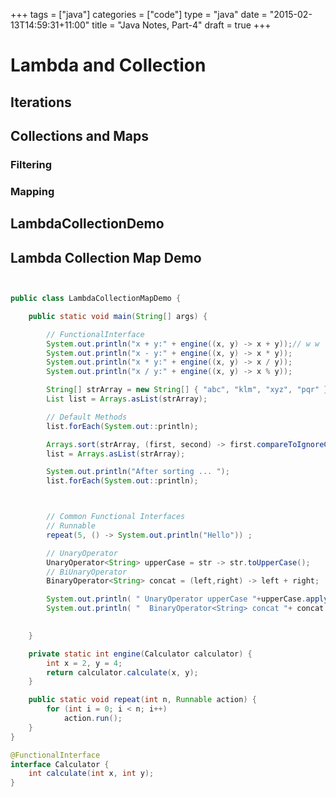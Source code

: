 +++
tags = ["java"]
categories = ["code"]
type   = "java"
date = "2015-02-13T14:59:31+11:00"
title = "Java Notes, Part-4"
draft = true
+++

# Lambda and Collection

## Iterations

## Collections and Maps

### Filtering

### Mapping


## LambdaCollectionDemo


## Lambda Collection Map Demo

```java


public class LambdaCollectionMapDemo {

    public static void main(String[] args) {

        // FunctionalInterface 
        System.out.println("x + y:" + engine((x, y) -> x + y));// w w  w .j  av a 2s.  c om
        System.out.println("x - y:" + engine((x, y) -> x * y));
        System.out.println("x * y:" + engine((x, y) -> x / y));
        System.out.println("x / y:" + engine((x, y) -> x % y));

        String[] strArray = new String[] { "abc", "klm", "xyz", "pqr" };
        List list = Arrays.asList(strArray);

        // Default Methods
        list.forEach(System.out::println);

        Arrays.sort(strArray, (first, second) -> first.compareToIgnoreCase(second));
        list = Arrays.asList(strArray);

        System.out.println("After sorting ... ");
        list.forEach(System.out::println);



        // Common Functional Interfaces
        // Runnable
        repeat(5, () -> System.out.println("Hello")) ;

        // UnaryOperator
        UnaryOperator<String> upperCase = str -> str.toUpperCase();
        // BiUnaryOperator
        BinaryOperator<String> concat = (left,right) -> left + right;

        System.out.println( " UnaryOperator upperCase "+upperCase.apply( "hello") );
        System.out.println( "  BinaryOperator<String> concat "+ concat.apply("hello","world"));
        

    }

    private static int engine(Calculator calculator) {
        int x = 2, y = 4;
        return calculator.calculate(x, y);
    }

    public static void repeat(int n, Runnable action) {
        for (int i = 0; i < n; i++)
            action.run();
    }
}

@FunctionalInterface
interface Calculator {
    int calculate(int x, int y);
}

```





